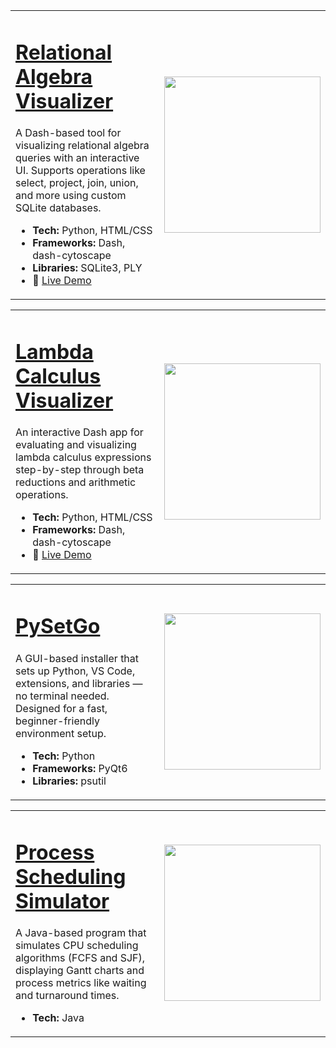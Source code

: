 <table>
<tr>
<td width="60%">
  
  # [Relational Algebra Visualizer](https://github.com/linnerlek/RA-Viz) 
  A Dash-based tool for visualizing relational algebra queries with an interactive UI. Supports operations like select, project, join, union, and more using custom SQLite databases.
  
  - **Tech:** Python, HTML/CSS
  - **Frameworks:** Dash, dash-cytoscape  
  - **Libraries:** SQLite3, PLY  
  - 🔗 [Live Demo](http://tinman.cs.gsu.edu:5020/)   
</td>
<td>
<img height="250" src="https://github.com/user-attachments/assets/a8b42062-95c0-41d3-8fa2-6d2a7a7c0901" />
</td>
</tr>
</table>


<table>
<tr>
<td width="60%">
  
  # [Lambda Calculus Visualizer](https://github.com/linnerlek/Lambda-Engine)  
  An interactive Dash app for evaluating and visualizing lambda calculus expressions step-by-step through beta reductions and arithmetic operations.
  
  - **Tech:** Python, HTML/CSS
  - **Frameworks:** Dash, dash-cytoscape  
  - 🔗 [Live Demo](http://tinman.cs.gsu.edu:5021/)  
</td>
<td>
<img height="250" src="https://github.com/user-attachments/assets/b6f49352-1951-4636-9c49-9d66dfb8d816" />
</td>
</tr>
</table>


<table>
<tr>
<td width="60%">
  
  # [PySetGo](https://github.com/linnerlek/PySetGo)  
  A GUI-based installer that sets up Python, VS Code, extensions, and libraries — no terminal needed. Designed for a fast, beginner-friendly environment setup.
  
  - **Tech:** Python  
  - **Frameworks:** PyQt6  
  - **Libraries:** psutil  
</td>
<td>
<img height="250" src="https://github.com/user-attachments/assets/926befdb-bfea-461c-ae3e-3cbc2ac5f2fb" />
</td>
</tr>
</table>


<table>
<tr>
<td width="60%">
  
  # [Process Scheduling Simulator](https://github.com/linnerlek/OS-Project) 
  A Java-based program that simulates CPU scheduling algorithms (FCFS and SJF), displaying Gantt charts and process metrics like waiting and turnaround times.
  
  - **Tech:** Java   
</td>
<td>
<img height="250" src="https://github.com/user-attachments/assets/60953cbd-786e-4d40-af3d-99b953ba056c" />
</td>
</tr>
</table>


